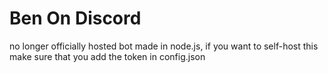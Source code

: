 # Ben On Discord
no longer officially hosted
bot made in node.js, if you want to self-host this make sure that you add the token in config.json
